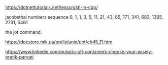 https://dotnettutorials.net/lesson/stl-in-cpp/

jacobsthal numbers sequence 0, 1, 1, 3, 5, 11, 21, 43, 85, 171, 341, 683, 1365, 2731, 5461

the jot command:

https://docstore.mik.ua/orelly/unix/upt/ch45_11.htm

https://www.linkedin.com/pulse/c-stl-containers-choose-your-wisely-pratik-parvati



